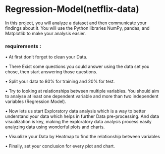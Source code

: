 # Regression-Model(netflix-data)
In this project, you will analyze a dataset and then communicate your findings about it.  You will use the Python libraries NumPy, pandas, and Matplotlib to make your analysis  easier.
### requirements :
• At first don’t forget to clean your Data.

• There Exist some questions you could answer using the data set you chose, 
then start answering those questions. 

• Split your data to 80% for training and 20% for test.

• Try to looking at relationships between multiple variables. You should aim to analyse at least one dependent variable and more than two independent variables (Regression Model).

• Now lets us start Exploratory data analysis which is a way to better understand your data which helps in further Data pre-processing. And data 
visualization is key, making the exploratory data analysis process easily analyzing data using wonderful plots and charts.

• Visualize your Data by Heatmap to find the relationship between variables

• Finally, set your conclusion for every plot and chart.
